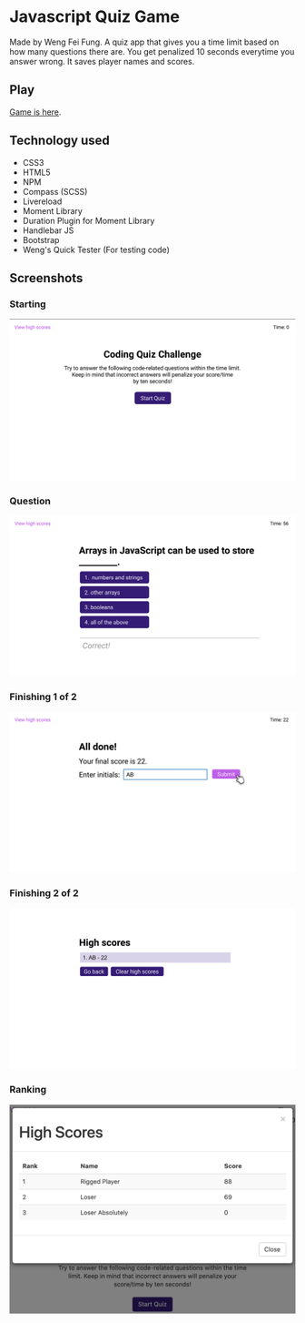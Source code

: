 Javascript Quiz Game
===
Made by Weng Fei Fung. A quiz app that gives you a time limit based on how many questions there are. You get penalized 10 seconds everytime you answer wrong. It saves player names and scores.

Play
---
[Game is here](https://siphon880gh.github.io/js-quiz-game/).

Technology used
---
- CSS3
- HTML5
- NPM
- Compass (SCSS)
- Livereload
- Moment Library
- Duration Plugin for Moment Library
- Handlebar JS
- Bootstrap
- Weng's Quick Tester (For testing code)


Screenshots
---
### Starting
![Starting](README/1.png)

### Question
![Question](README/3.png)

### Finishing 1 of 2
![Question](README/5.png)

### Finishing 2 of 2
![Question](README/6.png)

### Ranking
![Ranking](README/rank-board.png)